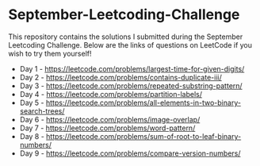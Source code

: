 # September-Leetcoding-Challenge

This repository contains the solutions I submitted during the September Leetcoding Challenge. Below are the links of questions on LeetCode if you wish to try them yourself!

* Day 1 - https://leetcode.com/problems/largest-time-for-given-digits/
* Day 2 - https://leetcode.com/problems/contains-duplicate-iii/
* Day 3 - https://leetcode.com/problems/repeated-substring-pattern/
* Day 4 - https://leetcode.com/problems/partition-labels/
* Day 5 - https://leetcode.com/problems/all-elements-in-two-binary-search-trees/
* Day 6 - https://leetcode.com/problems/image-overlap/
* Day 7 - https://leetcode.com/problems/word-pattern/
* Day 8 - https://leetcode.com/problems/sum-of-root-to-leaf-binary-numbers/
* Day 9 - https://leetcode.com/problems/compare-version-numbers/
